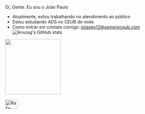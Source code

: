 Oi, Gente. 
Eu sou o João Paulo

- Atualmente, estou trabalhando no atendimento ao público
- Estou estudando ADS no CEUB de noite
- Como entrar em contato comigo: jotapex12@sempreceub.com
![Anurag's GitHub stats](https://github-readme-stats.vercel.app/api?username=yangodoi&theme=dark&show_icons=true)
<img height="180cm" src="https://github-readme-stats.vercel.app/api/top-langs/?username=yangodoi&layout=compact&langs_count=16&theme=chartreuse-dark"/>

<div style="display: inline_block"><br>
<img align="center" alt="Rafa-Python" height="30" width="40" src="https://cdn.jsdelivr.net/gh/devicons/devicon@latest/icons/python/python-original.svg" />
</div>
